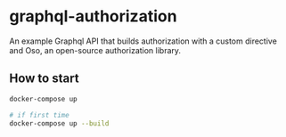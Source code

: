 # graphql-authorization

An example Graphql API that builds authorization with a custom directive and Oso, an open-source authorization library.

## How to start

```bash
docker-compose up

# if first time
docker-compose up --build
```
